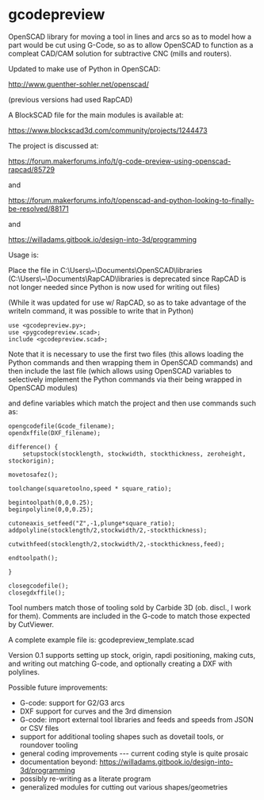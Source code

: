 # gcodepreview
OpenSCAD library for moving a tool in lines and arcs so as to model how a part would be cut using G-Code, so as to allow OpenSCAD to function as a compleat CAD/CAM solution for subtractive CNC (mills and routers).

Updated to make use of Python in OpenSCAD:

http://www.guenther-sohler.net/openscad/

(previous versions had used RapCAD)

A BlockSCAD file for the main modules is available at:

https://www.blockscad3d.com/community/projects/1244473

The project is discussed at:

https://forum.makerforums.info/t/g-code-preview-using-openscad-rapcad/85729 

and

https://forum.makerforums.info/t/openscad-and-python-looking-to-finally-be-resolved/88171

and

https://willadams.gitbook.io/design-into-3d/programming

Usage is:

Place the file in C:\Users\\\~\Documents\OpenSCAD\libraries (C:\Users\\\~\Documents\RapCAD\libraries is deprecated since RapCAD is not longer needed since Python is now used for writing out files)

(While it was updated for use w/ RapCAD, so as to take advantage of the writeln command, it was possible to write that in Python)

    use <gcodepreview.py>;
    use <pygcodepreview.scad>;
    include <gcodepreview.scad>;

Note that it is necessary to use the first two files (this allows loading the Python commands and then wrapping them in OpenSCAD commands) and then include the last file (which allows using OpenSCAD variables to selectively implement the Python commands via their being wrapped in OpenSCAD modules)

and define variables which match the project and then use commands such as:

    opengcodefile(Gcode_filename);
    opendxffile(DXF_filename);
    
    difference() {
        setupstock(stocklength, stockwidth, stockthickness, zeroheight, stockorigin);
    
    movetosafez();
    
    toolchange(squaretoolno,speed * square_ratio);
    
    begintoolpath(0,0,0.25);
    beginpolyline(0,0,0.25);

    cutoneaxis_setfeed("Z",-1,plunge*square_ratio);
    addpolyline(stocklength/2,stockwidth/2,-stockthickness);
    
    cutwithfeed(stocklength/2,stockwidth/2,-stockthickness,feed);
    
    endtoolpath();
    
    }
    
    closegcodefile();
    closegdxffile();

Tool numbers match those of tooling sold by Carbide 3D (ob. discl., I work for them). Comments are included in the G-code to match those expected by CutViewer.

A complete example file is: gcodepreview_template.scad

Version 0.1 supports setting up stock, origin, rapdi positioning, making cuts, and writing out matching G-code, and optionally creating a DXF with polylines.

Possible future improvements:

 - G-code: support for G2/G3 arcs
 - DXF support for curves and the 3rd dimension
 - G-code: import external tool libraries and feeds and speeds from JSON or CSV files
 - support for additional tooling shapes such as dovetail tools, or roundover tooling
 - general coding improvements --- current coding style is quite prosaic
 - documentation beyond: https://willadams.gitbook.io/design-into-3d/programming
 - possibly re-writing as a literate program
 - generalized modules for cutting out various shapes/geometries

